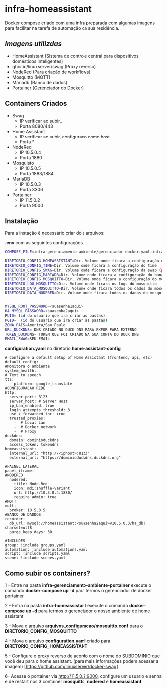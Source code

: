 # infra-homeassistant
Docker compose criado com uma infra preparada com algumas imagens para facilitar na tarefa de automação da sua residência.

## _Imagens utilizdas_
- HomeAssistant (Sistema de controle central para dispositivos domésticos inteligentes)
- ghcr.io/linuxserver/swag (Proxy reverso)
- NodeRed (Para criação de workflows)
- Mosquitto (MQTT)
- Mariadb (Banco de dados)
- Portainer (Gerenciador do Docker)

## Containers Criados

* Swag
  * IP verificar ao subir,.
  * Porta 8080/443
* Home Assistant
  * IP verificar ao subir, configurado como host.
  * Porta *
* NodeRed
  * IP 10.5.0.4 
  * Porta 1880
* Mosquisto
  * IP 10.5.0.5  
  * Porta 1883/1884
* MariaDB
  * IP 10.5.0.3 
  * Porta 3306
* Portainer
  * IP 11.5.0.2
  * Porta 9000

## Instalação

Para a instação é necessário criar dois arquivos:

**.env** com as seguintes configurações

```sh
COMPOSE_FILE=infra-gerenciamento-ambiente/gerenciador-docker.yaml:infra-homeassistant/home-assistant.yaml

DIRETORIO_CONFIG_HOMEASSISTANT=Dir. Volume onde ficara a configuração do home assistant
DIRETORIO_CONFIG_TIME=Dir. Volume onde ficara a configuração do time
DIRETORIO_CONFIG_SWAG=Dir. Volume onde ficara a configuração da swap (proxy reverso)
DIRETORIO_CONFIG_MARIADB=Dir. Volume onde ficara a configuração do banco de dados
DIRETORIO_CONFIG_MOSQUITTO=Dir. Volume onde ficara a configuração do mosquitto
DIRETORIO_LOG_MOSQUITTO=Dir. Volume onde ficara os logs do mosquitto
DIRETORIO_DATA_MOSQUITTO=Dir. Volume onde ficara todos os dados do mosquitto
DIRETORIO_DATA_NODERED=Dir. Volume onde ficara todos os dados do mosquitto


MYSQL_ROOT_PASSWORD=<suasenha1aqui>
HA_MYSQL_PASSWORD=<suasenha2aqui>
PUID= (id do usuario que ira criar as pastas)
PGID=  (id do usuario que ira criar as pastas)
ZONA_PAIS=America/Sao_Paulo
URL_DUCKDNS= DNS CRIADO NO DUCK DNS PARA EXPOR PARA EXTERNO
TOKEN_DUCKDNS= TOKEN QUE FOI CRIADO NA SUA CONTA DO DUCK DNS
EMAIL_SWAG=SEU EMAIL
```

**configuration.yaml** no diretorio **home-assistant-config**
```
# Configure a default setup of Home Assistant (frontend, api, etc)
default_config:
#Monitora o ambiente
system_health:
# Text to speech
tts:
  - platform: google_translate
#CONFIGURACAO REDE
http:
  server_port: 8123
  server_host: # Server Host
  ip_ban_enabled: true
  login_attempts_threshold: 3
  use_x_forwarded_for: true
  trusted_proxies:
    -  # Local Lan
    -  # Docker network
    -  # Proxy
duckdns:
  domain: dominioduckdns
  access_token: tokendns
homeassistant:
  internal_url: "http://<iphost>:8123"
  external_url: "https://dominioduckdns.duckdns.org"  

#PAINEL LATERAL
panel_iframe:
#NODERED
  nodered:
    title: Node-Red
    icon: mdi:shuffle-variant
    url: http://10.5.0.4:1880/
    require_admin: true
#MQTT
mqtt:
  broker: 10.5.0.5    
#BANCO DE DADDOS 
recorder:
  db_url: mysql://homeassistant:<suasenha2aqui>@10.5.0.3/ha_db?charset=utf8
  purge_keep_days: 30

#INCLUDES
group: !include groups.yaml
automation: !include automations.yaml
script: !include scripts.yaml
scene: !include scenes.yaml  
```


## Como subir os containers?

1 - Entre na pasta **infra-gerenciamento-ambiente-portainer** execute o comando **docker-compose up -d** para termos o gerenciador de docker portainer

2 - Entra na pasta **infra-homeassistant** execute o comando **docker-compose up -d** para termos o gerenciador o nosso ambiente de home assistant

3 - Mova o arquivo **arquivos_configuracao/mosquitto.conf** para o **DIRETORIO_CONFIG_MOSQUITTO**

4 - Mova o arquivo **configuration.yaml** criado  para **DIRETORIO_CONFIG_HOMEASSISTANT**

5 - Configure o proxy reverso de acordo com o nome do SUBDOMINIO que você deu para o home assistant. (para mais informações podem acessar a imagem) [https://github.com/linuxserver/docker-swag]

6- Acesse o portainer via http://11.5.0.2:9000, configure um usuario e senha e de restart nos 3 container **mosquitto**, **nodered** e **homeassistant**


